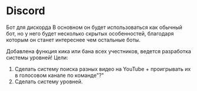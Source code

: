 # Discord
 Бот для дискорда
В основном он будет использоваться как обычный бот, но у него будет несколько скрытых особенностей, благодаря которым он станет 
интереснее чем остальные боты.






Добавлена функция кика или бана всех учестников, ведется разработка системы уровней!
Цели:
1. Сделать систему поиска разных видео на YouTube + проигрывать их в голосовом канале по команде"?"
2. Сделать систему уровней.
